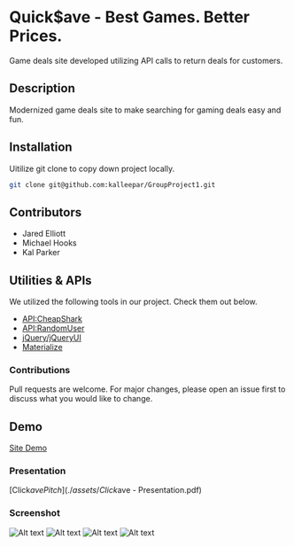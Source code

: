 # Quick$ave - Best Games. Better Prices.
Game deals site developed utilizing API calls to return deals for customers.

## Description
Modernized game deals site to make searching for gaming deals easy and fun.


## Installation
Uitilize git clone to copy down project locally.
```bash
git clone git@github.com:kalleepar/GroupProject1.git
```

## Contributors
* Jared Elliott
* Michael Hooks
* Kal Parker

## Utilities & APIs
We utilized the following tools in our project. Check them out below.
* [API:CheapShark](https://apidocs.cheapshark.com/)
* [API:RandomUser](https://randomuser.me)
* [jQuery/jQueryUI](https://jquery.com)
* [Materialize](https://materializecss.com/)

### Contributions
Pull requests are welcome. For major changes, please open an issue first to discuss what you would like to change.

## Demo
[Site Demo](https://kalleepar.github.io/GroupProject1/home.html)

### Presentation
[Click$ave Pitch](./assets/Click$ave - Presentation.pdf)

### Screenshot

![Alt text](https://github.com/kalleepar/GroupProject1/blob/ba34d9941c0c396c91f184e1fff734a48b82ef1c/assets/pictures/quicksavesample1.jpg)
![Alt text](https://github.com/kalleepar/GroupProject1/blob/ba34d9941c0c396c91f184e1fff734a48b82ef1c/assets/pictures/quicksavesample2.jpg)
![Alt text](https://github.com/kalleepar/GroupProject1/blob/ba34d9941c0c396c91f184e1fff734a48b82ef1c/assets/pictures/quicksavesample3.jpg)
![Alt text](https://github.com/kalleepar/GroupProject1/blob/ba34d9941c0c396c91f184e1fff734a48b82ef1c/assets/pictures/quicksavesample4.jpg)
